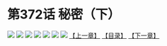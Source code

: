 # 第372话 秘密（下）
![](https://mhpic.xiaomingtaiji.net/comic/D/斗破苍穹拆分版/372话/1.jpg-zymk.middle.webp)
![](https://mhpic.xiaomingtaiji.net/comic/D/斗破苍穹拆分版/372话/2.jpg-zymk.middle.webp)
![](https://mhpic.xiaomingtaiji.net/comic/D/斗破苍穹拆分版/372话/3.jpg-zymk.middle.webp)
![](https://mhpic.xiaomingtaiji.net/comic/D/斗破苍穹拆分版/372话/4.jpg-zymk.middle.webp)
![](https://mhpic.xiaomingtaiji.net/comic/D/斗破苍穹拆分版/372话/5.jpg-zymk.middle.webp)
![](https://mhpic.xiaomingtaiji.net/comic/D/斗破苍穹拆分版/372话/6.jpg-zymk.middle.webp)
![](https://mhpic.xiaomingtaiji.net/comic/D/斗破苍穹拆分版/372话/7.jpg-zymk.middle.webp)
[【上一章】](./371.md)
[【目录】](./README.md)
[【下一章】](./373.md)

